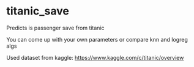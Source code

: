 # titanic_save
Predicts is passenger save from titanic

You can come up with your own parameters or compare knn and logreg algs

Used dataset from kaggle: https://www.kaggle.com/c/titanic/overview
